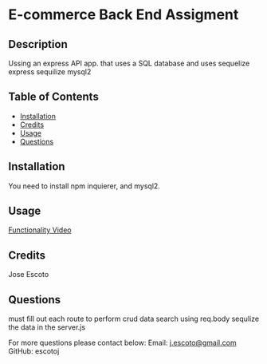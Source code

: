 # E-commerce Back End Assigment
  ## Description
  Ussing an express API app. that uses a SQL database and uses sequelize
  express
  sequilize mysql2
  
  ## Table of Contents
  - [Installation](#Installation)
  - [Credits](#Credits)
  - [Usage](#Usage)
  - [Questions](#Questions)
  
  ## Installation
  You need to install npm inquierer, and mysql2.
  
  ## Usage
   [Functionality Video]()
  
  ## Credits
  Jose Escoto
  
  ## Questions
  must fill out each route to perform crud data search using req.body
  sequlize the data in the server.js



  For more questions please contact below: 
  Email: j.escoto@gmail.com 
  GitHub: escotoj